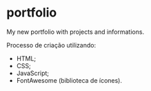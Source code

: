 # portfolio
My new portfolio with projects and informations.

Processo de criação utilizando:
- HTML;
- CSS;
- JavaScript;
- FontAwesome (biblioteca de ícones).

